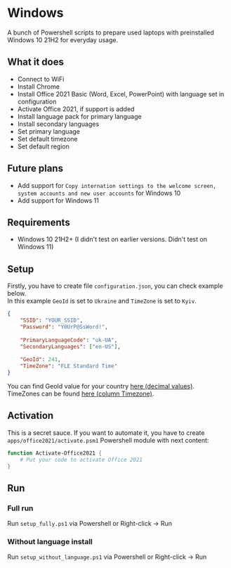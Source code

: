 # Windows

A bunch of Powershell scripts to prepare used laptops with preinstalled Windows 10 21H2 for everyday usage.

## What it does
- Connect to WiFi
- Install Chrome
- Install Office 2021 Basic (Word, Excel, PowerPoint) with language set in configuration
- Activate Office 2021, if support is added
- Install language pack for primary language
- Install secondary languages
- Set primary language
- Set default timezone
- Set default region

## Future plans
- Add support for `Copy internation settings to the welcome screen, system accounts and new user accounts` for Windows 10
- Add support for Windows 11

## Requirements
* Windows 10 21H2+ (I didn't test on earlier versions. Didn't test on Windows 11)

## Setup

Firstly, you have to create file `configuration.json`, you can check example below.  
In this example `GeoId` is set to `Ukraine` and `TimeZone` is set to `Kyiv`.
```json
{
    "SSID": "YOUR_SSID",
    "Password": "Y0UrP@SsWord!",
    
    "PrimaryLanguageCode": "uk-UA",
    "SecondaryLanguages": ["en-US"],
    
    "GeoId": 241, 
    "TimeZone": "FLE Standard Time"
}
```

You can find GeoId value for your country [here (decimal values)](https://learn.microsoft.com/en-us/windows/win32/intl/table-of-geographical-locations).  
TimeZones can be found [here (column Timezone)](https://learn.microsoft.com/en-us/windows-hardware/manufacture/desktop/default-time-zones?view=windows-11).

## Activation

This is a secret sauce. If you want to automate it, you have to create `apps/office2021/activate.psm1` Powershell module with next content:
```powershell
function Activate-Office2021 {
    # Put your code to activate Office 2021
}
```

## Run

### Full run
Run `setup_fully.ps1` via Powershell or Right-click -> Run

### Without language install
Run `setup_without_language.ps1` via Powershell or Right-click -> Run